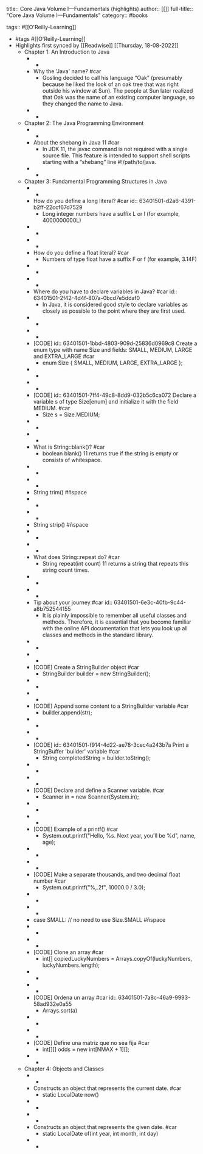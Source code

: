 title:: Core Java Volume I—Fundamentals (highlights)
author:: [[]]
full-title:: "Core Java Volume I—Fundamentals"
category:: #books

tags:: #[[O'Reilly-Learning]]

- #tags #[[O'Reilly-Learning]]
- Highlights first synced by [[Readwise]] [[Thursday, 18-08-2022]]
	- Chapter 1: An Introduction to Java
		- -
		- Why the 'Java' name? #car
			- Gosling decided to call his language “Oak” (presumably because he liked the look of an oak tree that was right outside his window at Sun). The people at Sun later realized that Oak was the name of an existing computer language, so they changed the name to Java.
		- -
	- Chapter 2: The Java Programming Environment
		- -
		- About the shebang in Java 11 #car
			- In JDK 11, the javac command is not required with a single source file. This feature is intended to support shell scripts starting with a “shebang” line #!/path/to/java.
		- -
	- Chapter 3: Fundamental Programming Structures in Java
		- -
		- How do you define a long literal? #car
		  id:: 63401501-d2a6-4391-b2ff-22ccf67d7529
			- Long integer numbers have a suffix L or l (for example, 4000000000L)
		- -
		- -
		- How do you define a float literal? #car
			- Numbers of type float have a suffix F or f (for example, 3.14F)
		- -
		- -
		- Where do you have to declare variables in Java? #car
		  id:: 63401501-2f42-4d4f-807a-0bcd7e5ddaf0
			- In Java, it is considered good style to declare variables as closely as possible to the point where they are first used.
		- -
		- -
		- [CODE]
		  id:: 63401501-1bbd-4803-909d-25836d0969c8
		  Create a enum type with name Size and fields: SMALL, MEDIUM, LARGE and EXTRA_LARGE #car
			- enum Size { SMALL, MEDIUM, LARGE, EXTRA_LARGE };
		- -
		- -
		- [CODE]
		  id:: 63401501-7ff4-49c8-8dd9-032b5c6ca072
		  Declare a variable s of type Size[enum] and initialize it with the field MEDIUM. #car
			- Size s = Size.MEDIUM;
		- -
		- -
		- What is String::blank()? #car
			- boolean blank() 11
			  returns true if the string is empty or consists of whitespace.
		- -
		- -
		- String trim() #ñspace
		- -
		- -
		- String strip() #ñspace
		- -
		- -
		- What does String::repeat do? #car
			- String repeat(int count) 11
			  returns a string that repeats this string count times.
		- -
		- -
		- Tip about your journey #car
		  id:: 63401501-6e3c-40fb-9c44-a8b752544155
			- It is plainly impossible to remember all useful classes and methods. Therefore, it is essential that you become familiar with the online API documentation that lets you look up all classes and methods in the standard library.
		- -
		- -
		- [CODE]
		  Create a StringBuilder object #car
			- StringBuilder builder = new StringBuilder();
		- -
		- -
		- [CODE]
		  Append some content to a StringBuilder variable #car
			- builder.append(str);
		- -
		- -
		- [CODE]
		  id:: 63401501-f914-4d22-ae78-3cec4a243b7a
		  Print a StringBuffer 'builder' variable #car
			- String completedString = builder.toString();
		- -
		- -
		- [CODE]
		  Declare and define a Scanner variable. #car
			- Scanner in = new Scanner(System.in);
		- -
		- -
		- [CODE]
		  Example of a printf() #car
			- System.out.printf("Hello, %s. Next year, you'll be %d", name, age);
		- -
		- -
		- [CODE] Make a separate thousands, and two decimal float number #car
			- System.out.printf("%,.2f", 10000.0 / 3.0);
		- -
		- -
		- case SMALL: // no need to use Size.SMALL #ñspace
		- -
		- -
		- [CODE] Clone an array #car
			- int[] copiedLuckyNumbers = Arrays.copyOf(luckyNumbers, luckyNumbers.length);
		- -
		- -
		- [CODE] Ordena un array #car
		  id:: 63401501-7a8c-46a9-9993-58ad932e0a55
			- Arrays.sort(a)
		- -
		- -
		- [CODE] Define una matriz que no sea fija #car
			- int[][] odds = new int[NMAX + 1][];
		- -
	- Chapter 4: Objects and Classes
		- -
		- Constructs an object that represents the current date. #car
			- static LocalDate now()
		- -
		- -
		- Constructs an object that represents the given date. #car
			- static LocalDate of(int year, int month, int day)
		- -